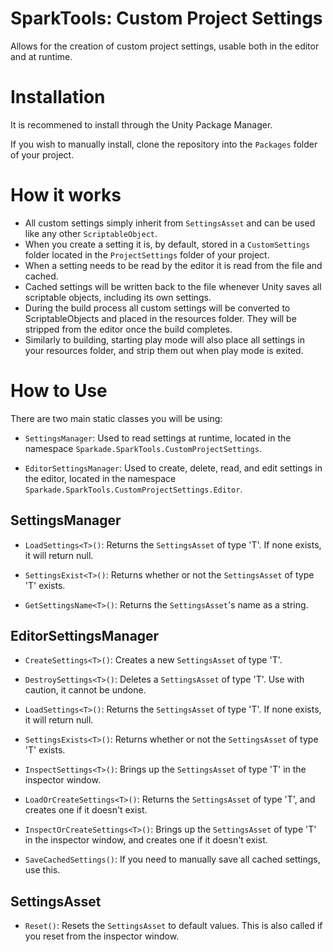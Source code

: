 # SparkTools: Custom Project Settings
Allows for the creation of custom project settings, usable both in the editor and at runtime.

# Installation
It is recommened to install through the Unity Package Manager.

If you wish to manually install, clone the repository into the `Packages` folder of your project.

# How it works
- All custom settings simply inherit from `SettingsAsset` and can be used like any other `ScriptableObject`.
- When you create a setting it is, by default, stored in a `CustomSettings` folder located in the `ProjectSettings` folder of your project.
- When a setting needs to be read by the editor it is read from the file and cached.
- Cached settings will be written back to the file whenever Unity saves all scriptable objects, including its own settings.
- During the build process all custom settings will be converted to ScriptableObjects and placed in the resources folder. They will be stripped from the editor once the build completes.
- Similarly to building, starting play mode will also place all settings in your resources folder, and strip them out when play mode is exited.

# How to Use
There are two main static classes you will be using:

- `SettingsManager`: Used to read settings at runtime, located in the namespace `Sparkade.SparkTools.CustomProjectSettings`.

- `EditorSettingsManager`: Used to create, delete, read, and edit settings in the editor, located in the namespace `Sparkade.SparkTools.CustomProjectSettings.Editor`.

## SettingsManager
- `LoadSettings<T>()`: Returns the `SettingsAsset` of type 'T'. If none exists, it will return null.

- `SettingsExist<T>()`: Returns whether or not the `SettingsAsset` of type 'T' exists.

- `GetSettingsName<T>()`: Returns the `SettingsAsset`'s name as a string.

## EditorSettingsManager
- `CreateSettings<T>()`: Creates a new `SettingsAsset` of type 'T'.

- `DestroySettings<T>()`: Deletes a `SettingsAsset` of type 'T'. Use with caution, it cannot be undone.

- `LoadSettings<T>()`: Returns the `SettingsAsset` of type 'T'. If none exists, it will return null.

- `SettingsExists<T>()`: Returns whether or not the `SettingsAsset` of type 'T' exists.

- `InspectSettings<T>()`: Brings up the `SettingsAsset` of type 'T' in the inspector window.

- `LoadOrCreateSettings<T>()`: Returns the `SettingsAsset` of type 'T', and creates one if it doesn't exist.

- `InspectOrCreateSettings<T>()`: Brings up the `SettingsAsset` of type 'T' in the inspector window, and creates one if it doesn't exist.

- `SaveCachedSettings()`: If you need to manually save all cached settings, use this.

## SettingsAsset
- `Reset()`: Resets the `SettingsAsset` to default values. This is also called if you reset from the inspector window.